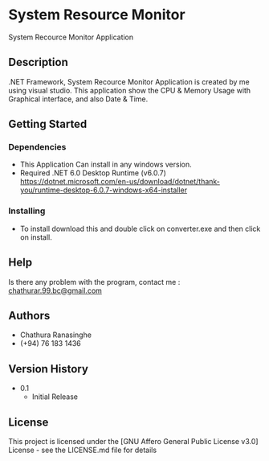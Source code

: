 # System Resource Monitor

System Recource Monitor Application

## Description

.NET Framework, System Recource Monitor Application is created by me using visual studio. This application show the CPU & Memory Usage with Graphical interface, and also Date & Time.

## Getting Started

### Dependencies

* This Application Can install in any windows version.
* Required .NET 6.0 Desktop Runtime (v6.0.7) https://dotnet.microsoft.com/en-us/download/dotnet/thank-you/runtime-desktop-6.0.7-windows-x64-installer

### Installing

* To install download this and double click on converter.exe and then click on install.

## Help

Is there any problem with the program, contact me : chathurar.99.bc@gmail.com

## Authors

* Chathura Ranasinghe
* (+94) 76 183 1436

## Version History

* 0.1
    * Initial Release

## License

This project is licensed under the [GNU Affero General Public License v3.0] License - see the LICENSE.md file for details
